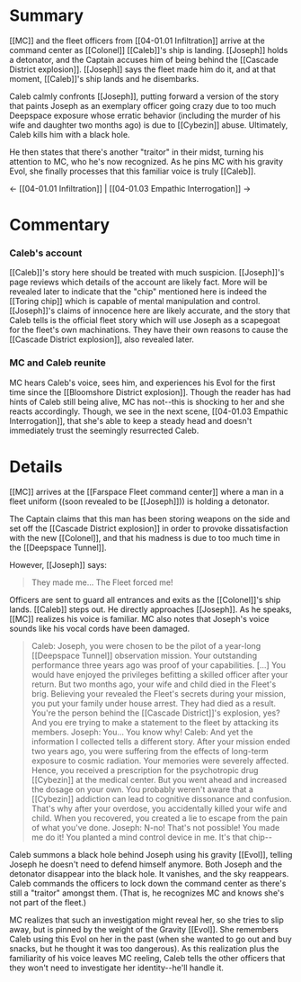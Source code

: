 # Summary
[[MC]] and the fleet officers from [[04-01.01 Infiltration]] arrive at the command center as [[Colonel]] [[Caleb]]'s ship is landing. [[Joseph]] holds a detonator, and the Captain accuses him of being behind the [[Cascade District explosion]]. [[Joseph]] says the fleet made him do it, and at that moment, [[Caleb]]'s ship lands and he disembarks.

Caleb calmly confronts [[Joseph]], putting forward a version of the story that paints Joseph as an exemplary officer going crazy due to too much Deepspace exposure whose erratic behavior (including the murder of his wife and daughter two months ago) is due to [[Cybezin]] abuse. Ultimately, Caleb kills him with a black hole.

He then states that there's another "traitor" in their midst, turning his attention to MC, who he's now recognized. As he pins MC with his gravity Evol, she finally processes that this familiar voice is truly [[Caleb]].

← [[04-01.01 Infiltration]] | [[04-01.03 Empathic Interrogation]] →

# Commentary

### Caleb's account
[[Caleb]]'s story here should be treated with much suspicion. [[Joseph]]'s page reviews which details of the account are likely fact. More will be revealed later to indicate that the "chip" mentioned here is indeed the [[Toring chip]] which is capable of mental manipulation and control. [[Joseph]]'s claims of innocence here are likely accurate, and the story that Caleb tells is the official fleet story which will use Joseph as a scapegoat for the fleet's own machinations. They have their own reasons to cause the [[Cascade District explosion]], also revealed later.

### MC and Caleb reunite
MC hears Caleb's voice, sees him, and experiences his Evol for the first time since the [[Bloomshore District explosion]]. Though the reader has had hints of Caleb still being alive, MC has not--this is shocking to her and she reacts accordingly. Though, we see in the next scene, [[04-01.03 Empathic Interrogation]], that she's able to keep a steady head and doesn't immediately trust the seemingly resurrected Caleb.

# Details
[[MC]] arrives at the [[Farspace Fleet command center]] where a man in a fleet uniform ((soon revealed to be [[Joseph]])) is holding a detonator.

The Captain claims that this man has been storing weapons on the side and set off the [[Cascade District explosion]] in order to provoke dissatisfaction with the new [[Colonel]], and that his madness is due to too much time in the [[Deepspace Tunnel]].

However, [[Joseph]] says:
> They made me... The Fleet forced me!

Officers are sent to guard all entrances and exits as the [[Colonel]]'s ship lands. [[Caleb]] steps out. He directly approaches [[Joseph]]. As he speaks, [[MC]] realizes his voice is familiar. MC also notes that Joseph's voice sounds like his vocal cords have been damaged.

> Caleb: Joseph, you were chosen to be the pilot of a year-long [[Deepspace Tunnel]] observation mission. Your outstanding performance three years ago was proof of your capabilities. \[...] You would have enjoyed the privileges befitting a skilled officer after your return. But two months ago, your wife and child died in the Fleet's brig. Believing your revealed the Fleet's secrets during your mission, you put your family under house arrest. They had died as a result. You're the person behind the [[Cascade District]]'s explosion, yes? And you ere trying to make a statement to the fleet by attacking its members.
> Joseph: You... You know why!
> Caleb: And yet the information I collected tells a different story. After your mission ended two years ago, you were suffering from the effects of long-term exposure to cosmic radiation. Your memories were severely affected. Hence, you received a prescription for the psychotropic drug [[Cybezin]] at the medical center. But you went ahead and increased the dosage on your own. You probably weren't aware that a [[Cybezin]] addiction can lead to cognitive dissonance and confusion. That's why after your overdose, you accidentally killed your wife and child. When you recovered, you created a lie to escape from the pain of what you've done.
> Joseph: N-no! That's not possible! You made me do it! You planted a mind control device in me. It's that chip--

Caleb summons a black hole behind Joseph using his gravity [[Evol]], telling Joseph he doesn't need to defend himself anymore. Both Joseph and the detonator disappear into the black hole. It vanishes, and the sky reappears. Caleb commands the officers to lock down the command center as there's still a "traitor" amongst them. (That is, he recognizes MC and knows she's not part of the fleet.)

MC realizes that such an investigation might reveal her, so she tries to slip away, but is pinned by the weight of the Gravity [[Evol]]. She remembers Caleb using this Evol on her in the past (when she wanted to go out and buy snacks, but he thought it was too dangerous). As this realization plus the familiarity of his voice leaves MC reeling, Caleb tells the other officers that they won't need to investigate her identity--he'll handle it.